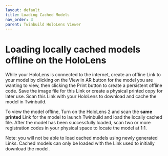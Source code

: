 ```yaml
---
layout: default
title: Loading Cached Models
nav_order: 3
parent: Twinbuild HoloLens Viewer
---
```


# Loading locally cached models offline on the HoloLens

While your HoloLens is connected to the internet, create an offline Link to your model by clicking on the View in AR button for the model you are wanting to view, then clicking the Print button to create a persistent offline code. Save the image file for this Link or create a physical printed copy for later use. Scan this Link with your HoloLens to download and cache the model in Twinbuild. 

To view the model offline, Turn on the HoloLens 2 and scan the **same printed** Link for the model to launch Twinbuild and load the locally cached file. After the model has been successfully loaded, scan two or more registration codes in your physical space to locate the model at 1:1.

Note: you will not be able to load cached models using newly generated Links. Cached models can only be loaded with the Link used to initially download the model.
